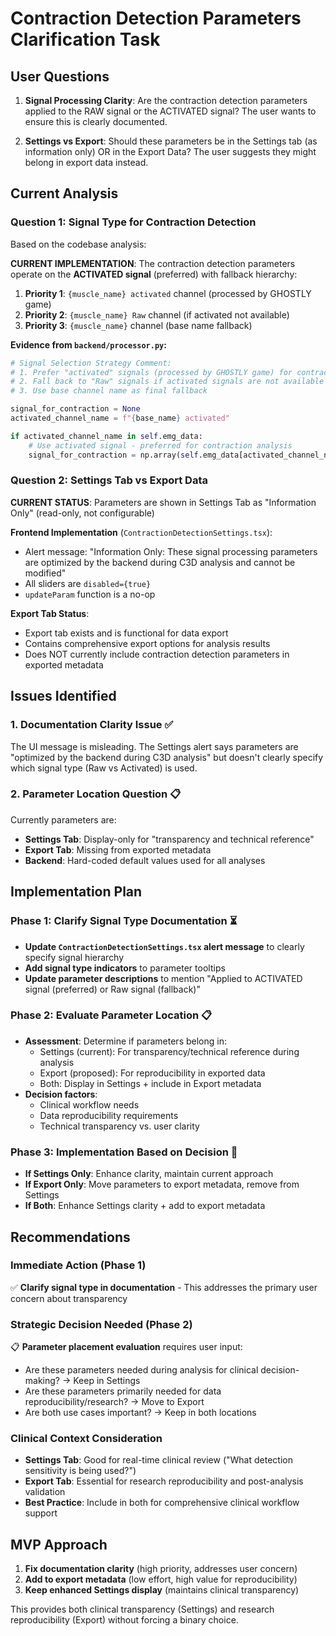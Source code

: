 # Contraction Detection Parameters Clarification Task

## User Questions
1. **Signal Processing Clarity**: Are the contraction detection parameters applied to the RAW signal or the ACTIVATED signal? The user wants to ensure this is clearly documented.

2. **Settings vs Export**: Should these parameters be in the Settings tab (as information only) OR in the Export Data? The user suggests they might belong in export data instead.

## Current Analysis

### Question 1: Signal Type for Contraction Detection
Based on the codebase analysis:

**CURRENT IMPLEMENTATION**: The contraction detection parameters operate on the **ACTIVATED signal** (preferred) with fallback hierarchy:

1. **Priority 1**: `{muscle_name} activated` channel (processed by GHOSTLY game)
2. **Priority 2**: `{muscle_name} Raw` channel (if activated not available) 
3. **Priority 3**: `{muscle_name}` channel (base name fallback)

**Evidence from `backend/processor.py`:**
```python
# Signal Selection Strategy Comment:
# 1. Prefer "activated" signals (processed by GHOSTLY game) for contraction detection
# 2. Fall back to "Raw" signals if activated signals are not available
# 3. Use base channel name as final fallback

signal_for_contraction = None
activated_channel_name = f"{base_name} activated"

if activated_channel_name in self.emg_data:
    # Use activated signal - preferred for contraction analysis
    signal_for_contraction = np.array(self.emg_data[activated_channel_name]['data'])
```

### Question 2: Settings Tab vs Export Data
**CURRENT STATUS**: Parameters are shown in Settings Tab as "Information Only" (read-only, not configurable)

**Frontend Implementation** (`ContractionDetectionSettings.tsx`):
- Alert message: "Information Only: These signal processing parameters are optimized by the backend during C3D analysis and cannot be modified"
- All sliders are `disabled={true}`
- `updateParam` function is a no-op

**Export Tab Status**: 
- Export tab exists and is functional for data export
- Contains comprehensive export options for analysis results
- Does NOT currently include contraction detection parameters in exported metadata

## Issues Identified

### 1. **Documentation Clarity Issue** ✅
The UI message is misleading. The Settings alert says parameters are "optimized by the backend during C3D analysis" but doesn't clearly specify which signal type (Raw vs Activated) is used.

### 2. **Parameter Location Question** 📋
Currently parameters are:
- **Settings Tab**: Display-only for "transparency and technical reference"  
- **Export Tab**: Missing from exported metadata
- **Backend**: Hard-coded default values used for all analyses

## Implementation Plan

### Phase 1: Clarify Signal Type Documentation ⏳
- **Update `ContractionDetectionSettings.tsx` alert message** to clearly specify signal hierarchy
- **Add signal type indicators** to parameter tooltips 
- **Update parameter descriptions** to mention "Applied to ACTIVATED signal (preferred) or Raw signal (fallback)"

### Phase 2: Evaluate Parameter Location 📋
- **Assessment**: Determine if parameters belong in:
  - Settings (current): For transparency/technical reference during analysis
  - Export (proposed): For reproducibility in exported data
  - Both: Display in Settings + include in Export metadata
- **Decision factors**:
  - Clinical workflow needs
  - Data reproducibility requirements  
  - Technical transparency vs. user clarity

### Phase 3: Implementation Based on Decision 🔨
- **If Settings Only**: Enhance clarity, maintain current approach
- **If Export Only**: Move parameters to export metadata, remove from Settings
- **If Both**: Enhance Settings clarity + add to export metadata

## Recommendations

### Immediate Action (Phase 1)
✅ **Clarify signal type in documentation** - This addresses the primary user concern about transparency

### Strategic Decision Needed (Phase 2)  
📋 **Parameter placement evaluation** requires user input:
- Are these parameters needed during analysis for clinical decision-making? → Keep in Settings
- Are these parameters primarily needed for data reproducibility/research? → Move to Export  
- Are both use cases important? → Keep in both locations

### Clinical Context Consideration
- **Settings Tab**: Good for real-time clinical review ("What detection sensitivity is being used?")
- **Export Tab**: Essential for research reproducibility and post-analysis validation
- **Best Practice**: Include in both for comprehensive clinical workflow support

## MVP Approach
1. **Fix documentation clarity** (high priority, addresses user concern)
2. **Add to export metadata** (low effort, high value for reproducibility)
3. **Keep enhanced Settings display** (maintains clinical transparency)

This provides both clinical transparency (Settings) and research reproducibility (Export) without forcing a binary choice.